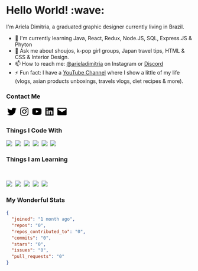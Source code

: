 
<h1>Hello World! :wave:</h1>

I'm Ariela Dimitria, a graduated graphic designer currently living in Brazil.

 - 🌱 I'm currently learning Java, React, Redux, Node.JS, SQL, Express.JS & Phyton
 - 💬 Ask me about shoujos, k-pop girl groups, Japan travel tips, HTML & CSS & Interior Design.
 - 📫 How to reach me: [@arieladimitria](https://www.instagram.com/arieladimitria/) on Instagram or [Discord](https://discord.com/users/912707409087176706)
 - ⚡ Fun fact: I have a [YouTube Channel](https://www.youtube.com/channel/UCfevDDwd_ueZZs1uESOAAhw) where I show a little of my life (vlogs, asian products unboxings, travels vlogs, diet recipes & more). 

<h3 id="social">Contact Me</h3>

<a href="https://twitter.com/ari_dml"><img src="https://raw.githubusercontent.com/Automattic/social-logos/master/svg-min/twitter-alt.svg" width="30px" /></a>
<a href="https://www.instagram.com/arieladimitria/"><img src="https://raw.githubusercontent.com/Automattic/social-logos/master/svg-min/instagram.svg" width="30px" /></a>
<a href="https://www.youtube.com/channel/UCfevDDwd_ueZZs1uESOAAhw"><img src="https://raw.githubusercontent.com/Automattic/social-logos/master/svg-min/youtube.svg" width="30px" /></a>
<a href="https://www.linkedin.com/in/ariela-dimitria/"><img src="https://raw.githubusercontent.com/Automattic/social-logos/master/svg-min/linkedin.svg" width="30px" /></a>
<a href="mailto:arieladimitria@icloud.com"><img src="https://raw.githubusercontent.com/Automattic/social-logos/master/svg-min/mail.svg" width="30px" /></a>

<h3>Things I Code With</h3>

<span><img src="https://cdn.jsdelivr.net/gh/devicons/devicon@latest/icons/html5/html5-plain.svg" width="30px"></span>&nbsp;
<span><img src="https://cdn.jsdelivr.net/gh/devicons/devicon@latest/icons/css3/css3-plain.svg" width="30px"></span>&nbsp;
<span><img src="https://cdn.jsdelivr.net/gh/devicons/devicon@latest/icons/javascript/javascript-original.svg" width="30px"></span>&nbsp;
<span><img src="https://cdn.jsdelivr.net/gh/devicons/devicon@latest/icons/nodejs/nodejs-plain.svg" width="30px"></span>&nbsp;
<span><img src="https://cdn.jsdelivr.net/gh/devicons/devicon@latest/icons/vuejs/vuejs-original.svg" width="30px"></span>&nbsp;
<span><img src="https://cdn.jsdelivr.net/gh/devicons/devicon@latest/icons/git/git-original.svg" width="30px"></span>&nbsp;


<h3>Things I am Learning </h3>

<br>

<span><img src="https://cdn.jsdelivr.net/gh/devicons/devicon@latest/icons/java/java-original.svg" width="30px"></span>&nbsp;
<span><img src="https://cdn.jsdelivr.net/gh/devicons/devicon@latest/icons/redux/redux-original.svg" width="30px"></span>&nbsp;
<span><img src="https://cdn.jsdelivr.net/gh/devicons/devicon@latest/icons/react/react-original.svg" width="30px"></span>&nbsp;
<span><img src="https://cdn.jsdelivr.net/gh/devicons/devicon@latest/icons/mysql/mysql-original.svg" width="30px"></span>&nbsp;
<span><img src="https://cdn.jsdelivr.net/npm/devicons@1.8.0/!PNG/python.png" width="30px"></span>



<h3>My Wonderful Stats</h3>

```json
{
  "joined": "1 month ago",
  "repos": "0",
  "repos_contributed_to": "0",
  "commits": "0",
  "stars": "0",
  "issues": "0",
  "pull_requests": "0"
}
```

